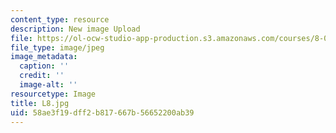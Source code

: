 ```yaml
---
content_type: resource
description: New image Upload
file: https://ol-ocw-studio-app-production.s3.amazonaws.com/courses/8-03sc-physics-iii-vibrations-and-waves-fall-2016/58ae3f19dff2b817667b56652200ab39_L8.jpg
file_type: image/jpeg
image_metadata:
  caption: ''
  credit: ''
  image-alt: ''
resourcetype: Image
title: L8.jpg
uid: 58ae3f19-dff2-b817-667b-56652200ab39
---
```

